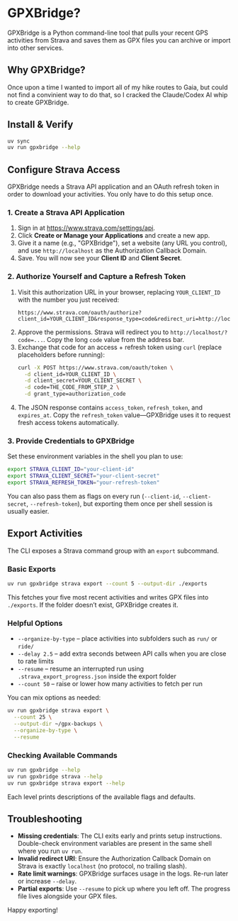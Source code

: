 # GPXBridge?

GPXBridge is a Python command-line tool that pulls your recent GPS activities from Strava and saves them as GPX files you can archive or import into other services.

## Why GPXBridge?

Once upon a time I wanted to import all of my hike routes to Gaia, but could not find a convinient way to do that, so I cracked the Claude/Codex AI whip to create GPXBridge.

## Install & Verify
```bash
uv sync
uv run gpxbridge --help
```

## Configure Strava Access
GPXBridge needs a Strava API application and an OAuth refresh token in order to download your activities. You only have to do this setup once.

### 1. Create a Strava API Application
1. Sign in at <https://www.strava.com/settings/api>.
2. Click **Create or Manage your Applications** and create a new app.
3. Give it a name (e.g., "GPXBridge"), set a website (any URL you control), and use `http://localhost` as the Authorization Callback Domain.
4. Save. You will now see your **Client ID** and **Client Secret**.

### 2. Authorize Yourself and Capture a Refresh Token
1. Visit this authorization URL in your browser, replacing `YOUR_CLIENT_ID` with the number you just received:
   ```
   https://www.strava.com/oauth/authorize?client_id=YOUR_CLIENT_ID&response_type=code&redirect_uri=http://localhost&approval_prompt=force&scope=activity:read_all
   ```
2. Approve the permissions. Strava will redirect you to `http://localhost/?code=...`. Copy the long `code` value from the address bar.
3. Exchange that code for an access + refresh token using `curl` (replace placeholders before running):
   ```bash
   curl -X POST https://www.strava.com/oauth/token \
     -d client_id=YOUR_CLIENT_ID \
     -d client_secret=YOUR_CLIENT_SECRET \
     -d code=THE_CODE_FROM_STEP_2 \
     -d grant_type=authorization_code
   ```
4. The JSON response contains `access_token`, `refresh_token`, and `expires_at`. Copy the `refresh_token` value—GPXBridge uses it to request fresh access tokens automatically.

### 3. Provide Credentials to GPXBridge
Set these environment variables in the shell you plan to use:
```bash
export STRAVA_CLIENT_ID="your-client-id"
export STRAVA_CLIENT_SECRET="your-client-secret"
export STRAVA_REFRESH_TOKEN="your-refresh-token"
```
You can also pass them as flags on every run (`--client-id`, `--client-secret`, `--refresh-token`), but exporting them once per shell session is usually easier.

## Export Activities
The CLI exposes a Strava command group with an `export` subcommand.

### Basic Exports
```bash
uv run gpxbridge strava export --count 5 --output-dir ./exports
```
This fetches your five most recent activities and writes GPX files into `./exports`. If the folder doesn’t exist, GPXBridge creates it.

### Helpful Options
- `--organize-by-type` – place activities into subfolders such as `run/` or `ride/`
- `--delay 2.5` – add extra seconds between API calls when you are close to rate limits
- `--resume` – resume an interrupted run using `.strava_export_progress.json` inside the export folder
- `--count 50` – raise or lower how many activities to fetch per run

You can mix options as needed:
```bash
uv run gpxbridge strava export \
  --count 25 \
  --output-dir ~/gpx-backups \
  --organize-by-type \
  --resume
```

### Checking Available Commands
```bash
uv run gpxbridge --help
uv run gpxbridge strava --help
uv run gpxbridge strava export --help
```
Each level prints descriptions of the available flags and defaults.

## Troubleshooting
- **Missing credentials**: The CLI exits early and prints setup instructions. Double-check environment variables are present in the same shell where you run `uv run`.
- **Invalid redirect URI**: Ensure the Authorization Callback Domain on Strava is exactly `localhost` (no protocol, no trailing slash).
- **Rate limit warnings**: GPXBridge surfaces usage in the logs. Re-run later or increase `--delay`.
- **Partial exports**: Use `--resume` to pick up where you left off. The progress file lives alongside your GPX files.

Happy exporting!
